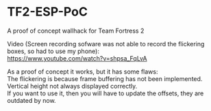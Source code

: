 # TF2-ESP-PoC
A proof of concept wallhack for Team Fortress 2  

Video (Screen recording sofware was not able to record the flickering boxes, so had to use my phone):  
https://www.youtube.com/watch?v=shpsa_FqLvA  
  
As a proof of concept it works, but it has some flaws:  
	The flickering is because frame buffering has not been implemented.  
	Vertical height not always displayed correctly.  
	If you want to use it, then you will have to update the offsets, they are outdated by now.
